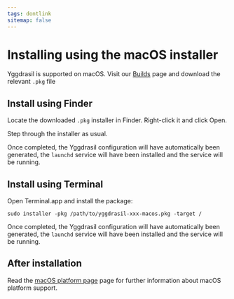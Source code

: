 ```yaml
---
tags: dontlink
sitemap: false
---
```


# Installing using the macOS installer

Yggdrasil is supported on macOS. Visit our [Builds](builds.md) page and download
the relevant `.pkg` file

## Install using Finder

Locate the downloaded `.pkg` installer in Finder. Right-click it and click Open.

Step through the installer as usual.

Once completed, the Yggdrasil configuration will have automatically been
generated, the `launchd` service will have been installed and the service will
be running.

## Install using Terminal

Open Terminal.app and install the package:
```
sudo installer -pkg /path/to/yggdrasil-xxx-macos.pkg -target /
```

Once completed, the Yggdrasil configuration will have automatically been
generated, the `launchd` service will have been installed and the service will
be running.

## After installation

Read the [macOS platform page](platform-macos.md) page for further
information about macOS platform support.
